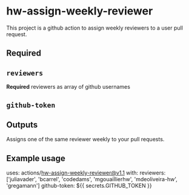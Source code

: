 # hw-assign-weekly-reviewer
This project is a github action to assign weekly reviewers to a user pull request.

## Required
## `reviewers`

**Required** reviewers as array of github usernames 

## `github-token`

## Outputs

Assigns one of the same reviewer weekly to your pull requests.

## Example usage

uses: actions/hw-assign-weekly-reviewer@v1.1
with:
  reviewers: ['juliavader', 'bcarrel', 'codedams', 'mgouaillierhw', 'mdeoliveira-hw', 'gregamann']
  github-token: ${{ secrets.GITHUB_TOKEN }}